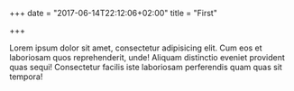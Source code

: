 +++
date = "2017-06-14T22:12:06+02:00"
title = "First"

+++

Lorem ipsum dolor sit amet, consectetur adipisicing elit.
Cum eos et laboriosam quos reprehenderit, unde! Aliquam distinctio eveniet provident quas sequi!
Consectetur facilis iste laboriosam perferendis quam quas sit tempora!